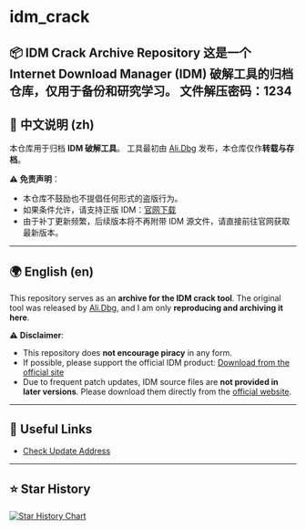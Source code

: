 # idm\_crack

📦 **IDM Crack Archive Repository**
这是一个 **Internet Download Manager (IDM) 破解工具的归档仓库**，仅用于备份和研究学习。
文件解压密码：1234
---

## 📖 中文说明 (zh)

本仓库用于归档 **IDM 破解工具**。
工具最初由 [Ali.Dbg](https://ckk.ir/) 发布，本仓库仅作**转载与存档**。

⚠️ **免责声明**：

* 本仓库不鼓励也不提倡任何形式的盗版行为。
* 如果条件允许，请支持正版 IDM：[官网下载](https://www.internetdownloadmanager.com/download.html)
* 由于补丁更新频繁，后续版本将不再附带 IDM 源文件，请直接前往官网获取最新版本。

---

## 🌍 English (en)

This repository serves as an **archive for the IDM crack tool**.
The original tool was released by [Ali.Dbg](https://ckk.ir/), and I am only **reproducing and archiving it here**.

⚠️ **Disclaimer**:

* This repository does **not encourage piracy** in any form.
* If possible, please support the official IDM product: [Download from the official site](https://www.internetdownloadmanager.com/download.html)
* Due to frequent patch updates, IDM source files are **not provided in later versions**. Please download them directly from the [official website](https://www.internetdownloadmanager.com/download.html).

---

## 🔗 Useful Links

* [Check Update Address](https://idm.ckk.ir/)

---

## ⭐ Star History

[![Star History Chart](https://api.star-history.com/svg?repos=loks666/idm_crack\&type=Date)](https://star-history.com/#loks666/idm_crack&Date)